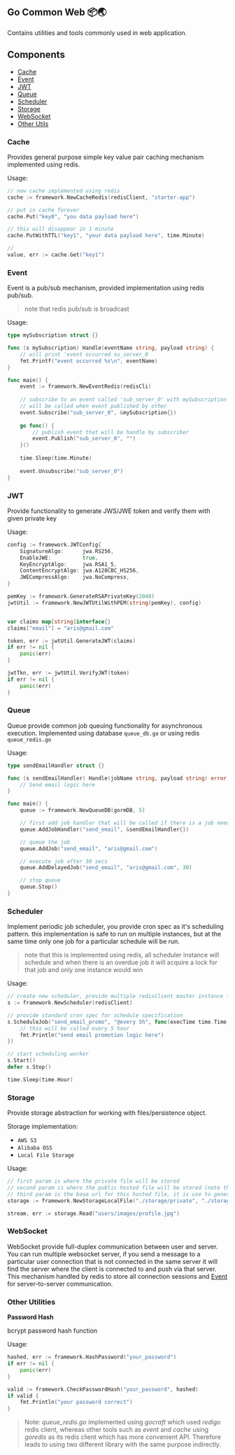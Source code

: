 ## Go Common Web 📦🌏

Contains utilities and tools commonly used in web application.

## Components
- [Cache](#cache)
- [Event](#event)
- [JWT](#jwt)
- [Queue](#queue)
- [Scheduler](#scheduler)
- [Storage](#storage)
- [WebSocket](#websocket)
- [Other Utils](#other-utilities)

### Cache

Provides general purpose simple key value pair caching mechanism implemented using redis.

Usage:
```go
// new cache implemented using redis
cache := framework.NewCacheRedis(redisClient, "starter-app")

// put in cache forever
cache.Put("key0", "you data payload here")

// this will disappear in 1 minute
cache.PutWithTTL("key1", "your data payload here", time.Minute)

// 
value, err := cache.Get("key1")
```

### Event

Event is a pub/sub mechanism, provided implementation using redis pub/sub.
> note that redis pub/sub is broadcast

Usage:
```go
type mySubscription struct {}

func (s mySubscription) Handle(eventName string, payload string) {
	// will print 'event occurred su_server_0
	fmt.Printf("event occurred %s\n", eventName)
}

func main() {
    event := framework.NewEventRedis(redisCli)
    
    // subscribe to an event called 'sub_server_0' with mySubscription as handler that
    // will be called when event published by other
    event.Subscribe("sub_server_0", &mySubscription{})
    
    go func() {
    	// publish event that will be handle by subscriber
    	event.Publish("sub_server_0", "")
    }()
    
    time.Sleep(time.Minute)
    
    event.Unsubscribe("sub_server_0")
}
```

### JWT

Provide functionality to generate JWS/JWE token and verify them with given private key

Usage:
```go
config := framework.JWTConfig{
	SignatureAlgo:      jwa.RS256,
	EnableJWE:          true,
	KeyEncryptAlgo:     jwa.RSA1_5,
	ContentEncryptAlgo: jwa.A128CBC_HS256,
	JWECompressAlgo:    jwa.NoCompress,
}

pemKey := framework.GenerateRSAPrivateKey(2048)
jwtUtil := framework.NewJWTUtilWithPEM(string(pemKey), config)


var claims map[string]interface{}
claims["email"] = "aris@gmail.com"

token, err := jwtUtil.GenerateJWT(claims)
if err != nil {
    panic(err)
}

jwtTkn, err := jwtUtil.VerifyJWT(token)
if err != nil {
    panic(err)
}
```

### Queue

Queue provide common job queuing functionality for asynchronous execution.
Implemented using database `queue_db.go` or using redis `queue_redis.go`

Usage:
```go
type sendEmailHandler struct {}

func (s sendEmailHandler) Handle(jobName string, payload string) error {
    // Send email logic here
}

func main() {
    queue := framework.NewQueueDB(gormDB, 5)

    // first add job handler that will be called if there is a job needs to be run
    queue.AddJobHandler("send_email", &sendEmailHandler{})

    // queue the job
    queue.AddJob("send_email", "aris@gmail.com")

    // execute job after 30 secs
    queue.AddDelayedJob("send_email", "aris@gmail.com", 30)

    // stop queue
    queue.Stop()
}
```

### Scheduler

Implement periodic job scheduler, you provide cron spec as it's scheduling pattern. this implementation is safe to run on multiple instances, but at the same time only one job for a particular schedule will be run.

> note that this is implemented using redis, all scheduler instance will schedule and when there is an overdue job it will acquire a lock for that job and only one instance would win

Usage:
```go
// create new scheduler, provide multiple redisClient master instance for global lock safety see NewScheduler() docs
s := framework.NewScheduler(redisClient)

// provide standard cron spec for schedule specification
s.ScheduleJob("send_email_promo", "@every 5h", func(execTime time.Time, jobName string, cronSpec string) {
	// this will be called every 5 hour
	fmt.Println("send email promotion logic here")
})

// start scheduling worker
s.Start()
defer s.Stop()

time.Sleep(time.Hour)
```

### Storage

Provide storage abstraction for working with files/persistence object.

Storage implementation:
- `AWS S3`
- `Alibaba OSS`
- `Local File Storage`

Usage:

```go
// first param is where the private file will be stored
// second param is where the public hosted file will be stored (note that this directory needs to be served by your web server to give access)
// third param is the base url for this hosted file, it is use to generate URL from object key (path) and append this base url to build full url
storage := framework.NewStorageLocalFile("./storage/private", "./storage/public", "http://localhost/files")

stream, err := storage.Read("users/images/profile.jpg")
```

### WebSocket

WebSocket provide full-duplex communication between user and server. You can run multiple websocket server, if you send
a message to a particular user connection that is not connected in the same server it will find the server where the
client is connected to and push via that server. This mechanism handled by redis to store all connection sessions
and [Event](#event) for server-to-server communication.


### Other Utilities

**Password Hash**

bcrypt password hash function

Usage:
```go
hashed, err := framework.HashPassword("your_password")
if err != nil {
    panic(err)
}

valid := framework.CheckPasswordHash("your_password", hashed)
if valid {
    fmt.Println("your password correct")
}
```


> Note: *queue_redis.go* implemented using *gocraft* which used *redigo* redis client, whereas other tools such as *event* and *cache* using *goredis* as its redis client which has more convenient API. Therefore leads to using two different library with the same purpose indirectly.